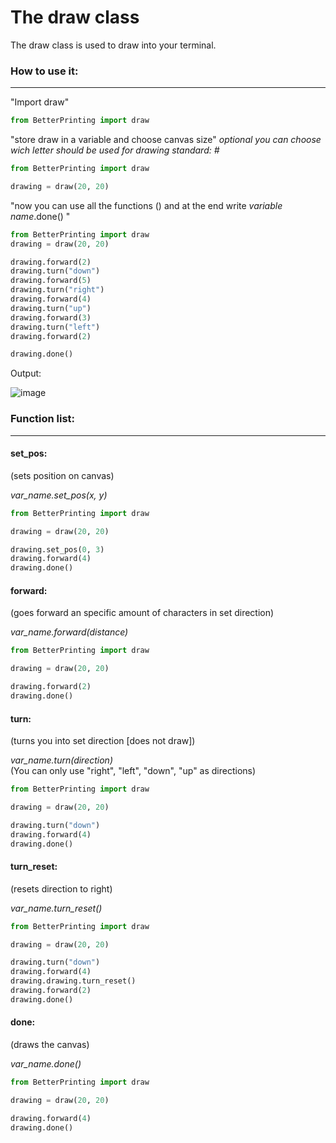 # The draw class

The draw class is used to draw into your terminal.

### How to use it:
_________________

"Import draw"

```Python
from BetterPrinting import draw
```

"store draw in a variable and choose canvas size" _optional you can choose wich letter should be used for drawing standard: #_

```Python
from BetterPrinting import draw

drawing = draw(20, 20)
```

"now you can use all the functions () and at the end write _variable name_.done() "

```Python
from BetterPrinting import draw
drawing = draw(20, 20)

drawing.forward(2)
drawing.turn("down")
drawing.forward(5)
drawing.turn("right")
drawing.forward(4)
drawing.turn("up")
drawing.forward(3)
drawing.turn("left")
drawing.forward(2)

drawing.done()
```

Output:

![image](https://user-images.githubusercontent.com/83476809/194707601-1bf219de-7fe4-4c5f-813a-6975baf4f632.png)


### Function list:
______________________________
#### set_pos:

(sets position on canvas)

_var_name.set_pos(x, y)_

```Python
from BetterPrinting import draw

drawing = draw(20, 20)

drawing.set_pos(0, 3)
drawing.forward(4)
drawing.done()
```

#### forward:

(goes forward an specific amount of characters in set direction)

_var_name.forward(distance)_

```Python
from BetterPrinting import draw

drawing = draw(20, 20)

drawing.forward(2)
drawing.done()
```

#### turn:

(turns you into set direction [does not draw])

_var_name.turn(direction)_      
(You can only use "right", "left", "down", "up" as directions)
```Python
from BetterPrinting import draw

drawing = draw(20, 20)

drawing.turn("down")
drawing.forward(4)
drawing.done()
```

#### turn_reset:

(resets direction to right)

_var_name.turn_reset()_

```Python
from BetterPrinting import draw

drawing = draw(20, 20)

drawing.turn("down")
drawing.forward(4)
drawing.drawing.turn_reset()
drawing.forward(2)
drawing.done()
```

#### done:

(draws the canvas)

_var_name.done()_

```Python
from BetterPrinting import draw

drawing = draw(20, 20)

drawing.forward(4)
drawing.done()
```

